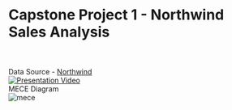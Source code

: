 # Capstone Project 1 - Northwind Sales Analysis<br/><br/>
Data Source - [Northwind](https://www.kaggle.com/datasets/sirajahmad/northwind)<br/>
[![Presentation Video](https://img.youtube.com/vi/2I3m8FhMTzQ/0.jpg)](https://www.youtube.com/watch?v=2I3m8FhMTzQ) <br/>
MECE Diagram<br/>
![mece](https://github.com/prabhapareek/Capstone_Project_Sales_Analysis/assets/142019766/d51aa430-70c7-4009-a263-daffc0b14bcf)
